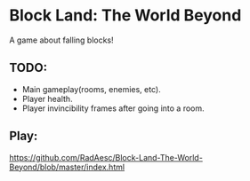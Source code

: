 # Block Land: The World Beyond
A game about falling blocks!

## TODO:
- Main gameplay(rooms, enemies, etc).
- Player health.
- Player invincibility frames after going into a room.

## Play:
https://github.com/RadAesc/Block-Land-The-World-Beyond/blob/master/index.html
